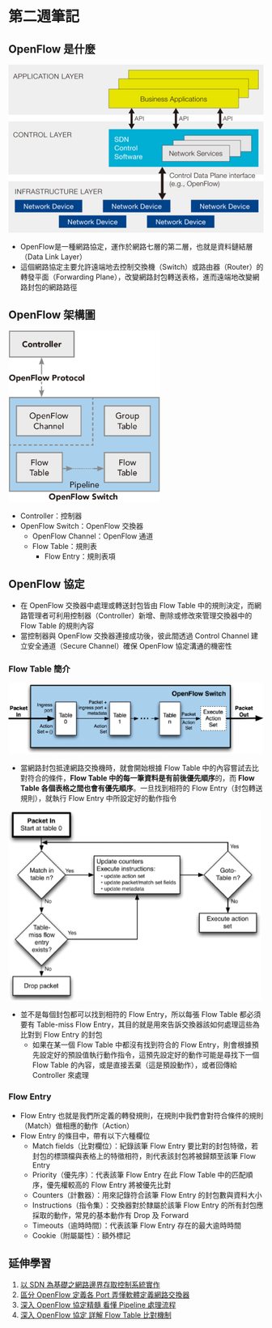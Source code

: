 # 第二週筆記
## OpenFlow 是什麼
<img src="Week 1\SDN_architecture.jpg" width="550px" />

- OpenFlow是一種網路協定，運作於網路七層的第二層，也就是資料鏈結層（Data Link Layer）
- 這個網路協定主要允許遠端地去控制交換機（Switch）或路由器（Router）的轉發平面（Forwarding Plane），改變網路封包轉送表格，進而遠端地改變網路封包的網路路徑

## OpenFlow 架構圖
<img src="Week 2\openflow.png" width="300px" />

- Controller：控制器
- OpenFlow Switch：OpenFlow 交換器
    - OpenFlow Channel：OpenFlow 通道
    - Flow Table：規則表
        - Flow Entry：規則表項

## OpenFlow 協定
- 在 OpenFlow 交換器中處理或轉送封包皆由 Flow Table 中的規則決定，而網路管理者可利用控制器（Controller）新增、刪除或修改來管理交換器中的 Flow Table 的規則內容
- 當控制器與 OpenFlow 交換器連接成功後，彼此間透過 Control Channel 建立安全通道（Secure Channel）確保 OpenFlow 協定溝通的機密性

### Flow Table 簡介
<img src="Week 2\flow_table.png" width="550px" />

- 當網路封包抵達網路交換機時，就會開始根據 Flow Table 中的內容嘗試去比對符合的條件，**Flow Table 中的每一筆資料是有前後優先順序**的，而 **Flow Table 各個表格之間也會有優先順序**。一旦找到相符的 Flow Entry（封包轉送規則），就執行 Flow Entry 中所設定好的動作指令

<img src="Week 2\flow_processing.png" width="500px" />

- 並不是每個封包都可以找到相符的 Flow Entry，所以每張 Flow Table 都必須要有 Table-miss Flow Entry，其目的就是用來告訴交換器該如何處理這些為比對到 Flow Entry 的封包
    - 如果在某一個 Flow Table 中都沒有找到符合的 Flow Entry，則會根據預先設定好的預設值執行動作指令，這預先設定好的動作可能是尋找下一個 Flow Table 的內容，或是直接丟棄（這是預設動作），或者回傳給 Controller 來處理

### Flow Entry
- Flow Entry 也就是我們所定義的轉發規則，在規則中我們會對符合條件的規則（Match）做相應的動作（Action）
- Flow Entry 的條目中，帶有以下六種欄位
    - Match fields（比對欄位）：紀錄該筆 Flow Entry 要比對的封包特徵，若封包的標頭檔與表格上的特徵相符，則代表該封包將被歸類至該筆 Flow Entry
    - Priority（優先序）：代表該筆 Flow Entry 在此 Flow Table 中的匹配順序，優先權較高的 Flow Entry 將被優先比對
    - Counters（計數器）：用來記錄符合該筆 Flow Entry 的封包數與資料大小
    - Instructions（指令集）：交換器對於隸屬於該筆 Flow Entry 的所有封包應採取的動作，常見的基本動作有 Drop 及 Forward
    - Timeouts（逾時時間）：代表該筆 Flow Entry 存在的最大逾時時間
    - Cookie（附屬屬性）：額外標記

## 延伸學習
1. [以 SDN 為基礎之網路邊界存取控制系統實作](http://ir.lib.nchu.edu.tw/bitstream/11455/96881/1/nchu-106-5096056021-1.pdf)
2. [區分 OpenFlow 定義各 Port 弄懂軟體定義網路交換器](https://www.netadmin.com.tw/netadmin/zh-tw/technology/FA061FD873454FB2934151DB0A6C89D1?page=1)
3. [深入 OpenFlow 協定精髓 看懂 Pipeline 處理流程](https://www.netadmin.com.tw/netadmin/zh-tw/technology/8244EA0CF13646ECB964DFC4B0700961?page=1)
4. [深入 OpenFlow 協定 詳解 Flow Table 比對機制](https://www.netadmin.com.tw/netadmin/zh-tw/technology/8842ED71637B430A90E72A173B566D36?page=1)